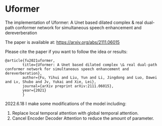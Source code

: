 # Uformer
The implementation of Uformer: A Unet based dilated complex &amp; real dual-path conformer network for simultaneous speech enhancement and dereverberation

The paper is available at: https://arxiv.org/abs/2111.06015

Please cite the paper if you want to follow the idea or results:

    @article{fu2021uformer,
            title={Uformer: A Unet based dilated complex \& real dual-path conformer network for simultaneous speech enhancement and dereverberation},
            author={Fu, Yihui and Liu, Yun and Li, Jingdong and Luo, Dawei and Lv, Shubo and Jv, Yukai and Xie, Lei},
            journal={arXiv preprint arXiv:2111.06015},
            year={2021}
            }

2022.6.18
I make some modifications of the model including:
1. Replace local temporal attention with global temporal attention.
2. Cancel Encoder Decoder Attention to reduce the amount of parameter.
